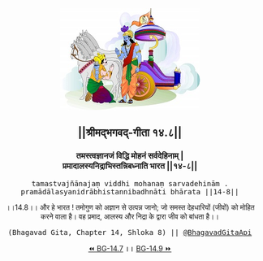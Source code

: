 <center><img src="../../asset/BG.png" alt="#API #bhagavadgitaapi #slok #nodejs #js #api #gitaapi #krishna #hinduism #vedic #ISKCON #shreemadbhagavadgita #technology"/>
<h2>||श्रीमद्‍भगवद्‍-गीता १४.८||</h2>
<h3>तमस्त्वज्ञानजं विद्धि मोहनं सर्वदेहिनाम् |<br/>प्रमादालस्यनिद्राभिस्तन्निबध्नाति भारत ||१४-८||</h3>
<pre>tamastvajñānajaṃ viddhi mohanaṃ sarvadehinām .<br/>pramādālasyanidrābhistannibadhnāti bhārata ||14-8||</pre>
<p>।।14.8।। और हे भारत ! तमोगुण को अज्ञान से उत्पन्न जानो; जो समस्त देहधारियों (जीवों) को मोहित करने वाला है। वह प्रमाद, आलस्य और निद्रा के द्वारा जीव को बांधता है।।</p>
<pre>(Bhagavad Gita, Chapter 14, Shloka 8) || <a href="https://twitter.com/bhagavadgitaapi">@BhagavadGitaApi</a></pre><a href="../../14/7">⏪  BG-14.7</a><b>        ।।        </b><a href="../../14/9">BG-14.9  ⏩</a></center>